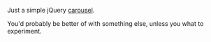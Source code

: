 Just a simple jQuery [carousel](http://skidding.github.com/simple-carousel/).

You'd probably be better of with something else, unless you what to experiment.
